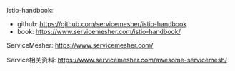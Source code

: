 lstio-handbook: 

* github: https://github.com/servicemesher/istio-handbook
* book: https://www.servicemesher.com/istio-handbook/

ServiceMesher: https://www.servicemesher.com/

Service相关资料: https://www.servicemesher.com/awesome-servicemesh/